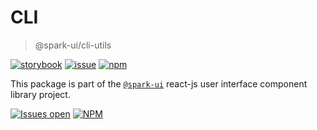 # CLI

> @spark-ui/cli-utils

[![storybook](https://img.shields.io/badge/storybook-black?logo=storybook)](https://sparkui.vercel.app/?path=/docs/utils-cli--docs)
[![issue](https://img.shields.io/badge/report%20a%20bug-black?logo=openbugbounty&logoColor=red)](https://github.com/adevinta/spark/issues/new?&projects=4&template=bug-report.yml&assignees=&labels=util,Type:%20Cli)
[![npm](https://img.shields.io/npm/dt/%40spark-ui/cli-utils?logo=npm&labelColor=black)](https://www.npmjs.com/package/@spark-ui/cli-utils)

This package is part of the [`@spark-ui`](https://github.com/adevinta/spark) react-js user interface component library project.

[![Issues open](https://img.shields.io/github/issues-search/adevinta/spark?query=is%3Aopen%20label%3Autil%20label%3Acli&logo=openbugbounty&logoColor=red&label=issues%20open&color=red)](https://github.com/adevinta/spark/issues?q=is%3Aopen+label%3Autil+label%3A%22Type%3A+CLI%22)
[![NPM](https://img.shields.io/npm/l/%40spark-ui%2Fcli-utils)](https://github.com/adevinta/spark/blob/main/packages/utils/cli/LICENSE.md)
